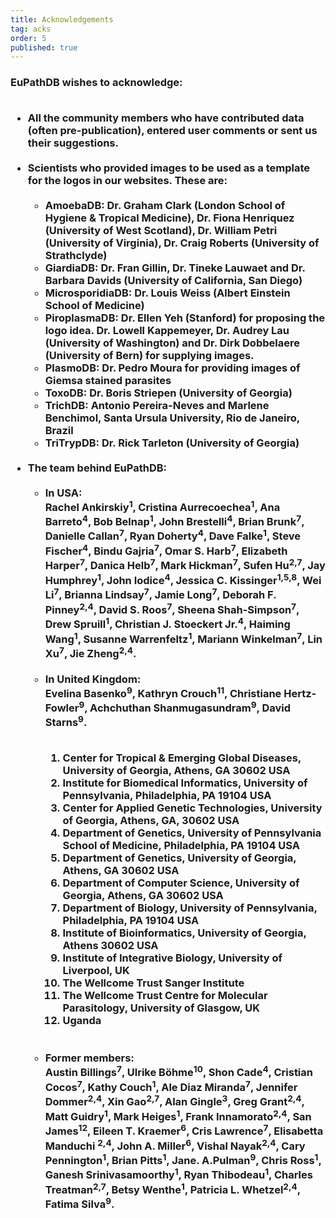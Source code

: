 ```yaml
---
title: Acknowledgements
tag: acks
order: 5
published: true
---
```

<h3>EuPathDB wishes to acknowledge:<br><br>
<ul class="cirbulletlist">
<li>All the community members who have contributed data (often pre-publication), entered user comments or sent us their suggestions.</li>
<br>
<li>Scientists who provided images to be used as a template for the logos in our websites. These are:
<br><br>
<ul  class="cirbulletlist">
<li> AmoebaDB:  Dr. Graham Clark (London School of Hygiene & Tropical Medicine), Dr. Fiona Henriquez (University of West Scotland), Dr. William Petri (University of Virginia), Dr. Craig Roberts (University of Strathclyde)</li>
<li> GiardiaDB: Dr. Fran Gillin, Dr. Tineke Lauwaet and Dr. Barbara Davids (University of California, San Diego)</li>
<li> MicrosporidiaDB: Dr. Louis Weiss (Albert Einstein School of Medicine)</li>
<li> PiroplasmaDB: Dr. Ellen Yeh (Stanford) for proposing the logo idea. Dr. Lowell Kappemeyer, Dr. Audrey Lau (University of Washington) and Dr. Dirk Dobbelaere (University of Bern) for supplying images.</li>
<li> PlasmoDB: Dr. Pedro Moura for providing images of Giemsa stained parasites</li>
<li> ToxoDB: Dr. Boris Striepen (University of Georgia)</li>
<li> TrichDB: Antonio Pereira-Neves and Marlene Benchimol, Santa Ursula University, Rio de Janeiro, Brazil</li>
<li> TriTrypDB: Dr. Rick Tarleton (University of Georgia)</li>
</ul>
</li>
<br>
<li>The team behind EuPathDB:
<ul  class="cirbulletlist">
<br>
<li>In USA: <br>Rachel Ankirskiy<sup>1</sup>, Cristina Aurrecoechea<sup>1</sup>, Ana Barreto<sup>4</sup>, Bob Belnap<sup>1</sup>, John Brestelli<sup>4</sup>, Brian Brunk<sup>7</sup>, Danielle Callan<sup>7</sup>, Ryan Doherty<sup>4</sup>, Dave Falke<sup>1</sup>, Steve Fischer<sup>4</sup>, Bindu Gajria<sup>7</sup>, Omar S. Harb<sup>7</sup>, Elizabeth Harper<sup>7</sup>, Danica Helb<sup>7</sup>, Mark Hickman<sup>7</sup>, Sufen Hu<sup>2,7</sup>, Jay Humphrey<sup>1</sup>, John Iodice<sup>4</sup>, Jessica C. Kissinger<sup>1,5,8</sup>, Wei Li<sup>7</sup>, Brianna Lindsay<sup>7</sup>, Jamie Long<sup>7</sup>, Deborah F. Pinney<sup>2,4</sup>, David S. Roos<sup>7</sup>, Sheena Shah-Simpson<sup>7</sup>, Drew Spruill<sup>1</sup>, Christian J. Stoeckert Jr.<sup>4</sup>, Haiming Wang<sup>1</sup>, Susanne Warrenfeltz<sup>1</sup>, Mariann Winkelman<sup>7</sup>, Lin Xu<sup>7</sup>, Jie Zheng<sup>2,4</sup>.
</li>
<br>
<li>In United Kingdom: <br>Evelina Basenko<sup>9</sup>, Kathryn Crouch<sup>11</sup>, Christiane Hertz-Fowler<sup>9</sup>, Achchuthan Shanmugasundram<sup>9</sup>, David Starns<sup>9</sup>.
</li>
<br>
<ol>
<li>Center for Tropical & Emerging Global Diseases, University of Georgia, Athens, GA 30602 USA
<li>Institute for Biomedical Informatics, University of Pennsylvania, Philadelphia, PA 19104 USA
<li>Center for Applied Genetic Technologies, University of Georgia, Athens, GA, 30602 USA
<li>Department of Genetics, University of Pennsylvania School of Medicine, Philadelphia, PA 19104 USA
<li>Department of Genetics, University of Georgia, Athens, GA 30602 USA
<li>Department of Computer Science, University of Georgia, Athens, GA 30602 USA
<li>Department of Biology, University of Pennsylvania, Philadelphia, PA 19104 USA
<li>Institute of Bioinformatics, University of Georgia, Athens 30602 USA
<li>Institute of Integrative Biology, University of Liverpool, UK
<li>The Wellcome Trust Sanger Institute
<li>The Wellcome Trust Centre for Molecular Parasitology, University of Glasgow, UK
<li>Uganda
</ol>
<br><br>
<li>Former members: <br>Austin Billings<sup>7</sup>, Ulrike Böhme<sup>10</sup>, Shon Cade<sup>4</sup>, Cristian Cocos<sup>7</sup>, Kathy Couch<sup>1</sup>, Ale Diaz Miranda<sup>7</sup>, Jennifer Dommer<sup>2,4</sup>, Xin Gao<sup>2,7</sup>, Alan Gingle<sup>3</sup>, Greg Grant<sup>2,4</sup>, Matt Guidry<sup>1</sup>, Mark Heiges<sup>1</sup>, Frank Innamorato<sup>2,4</sup>, San James<sup>12</sup>, Eileen T. Kraemer<sup>6</sup>, Cris Lawrence<sup>7</sup>, Elisabetta Manduchi <sup>2,4</sup>, John A. Miller<sup>6</sup>, Vishal Nayak<sup>2,4</sup>, Cary Pennington<sup>1</sup>, Brian Pitts<sup>1</sup>, Jane. A.Pulman<sup>9</sup>, Chris Ross<sup>1</sup>, Ganesh Srinivasamoorthy<sup>1</sup>, Ryan Thibodeau<sup>1</sup>, Charles Treatman<sup>2,7</sup>, Betsy Wenthe<sup>1</sup>, Patricia L. Whetzel<sup>2,4</sup>, Fatima Silva<sup>9</sup>.
</ul> <!-- The team behind EuPathDB -->
</li>
</ul>
